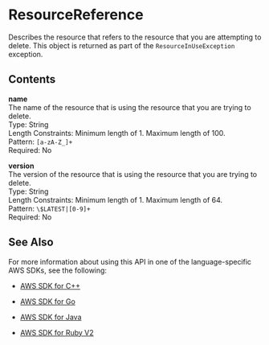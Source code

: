 # ResourceReference<a name="API_ResourceReference"></a>

Describes the resource that refers to the resource that you are attempting to delete\. This object is returned as part of the `ResourceInUseException` exception\. 

## Contents<a name="API_ResourceReference_Contents"></a>

 **name**   
The name of the resource that is using the resource that you are trying to delete\.  
Type: String  
Length Constraints: Minimum length of 1\. Maximum length of 100\.  
Pattern: `[a-zA-Z_]+`   
Required: No

 **version**   
The version of the resource that is using the resource that you are trying to delete\.  
Type: String  
Length Constraints: Minimum length of 1\. Maximum length of 64\.  
Pattern: `\$LATEST|[0-9]+`   
Required: No

## See Also<a name="API_ResourceReference_SeeAlso"></a>

For more information about using this API in one of the language\-specific AWS SDKs, see the following:

+  [AWS SDK for C\+\+](http://docs.aws.amazon.com/goto/SdkForCpp/lex-models-2017-04-19/ResourceReference) 

+  [AWS SDK for Go](http://docs.aws.amazon.com/goto/SdkForGoV1/lex-models-2017-04-19/ResourceReference) 

+  [AWS SDK for Java](http://docs.aws.amazon.com/goto/SdkForJava/lex-models-2017-04-19/ResourceReference) 

+  [AWS SDK for Ruby V2](http://docs.aws.amazon.com/goto/SdkForRubyV2/lex-models-2017-04-19/ResourceReference) 